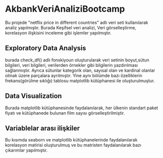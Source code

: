 # AkbankVeriAnaliziBootcamp

Bu projede "netflix price in different countries" adlı veri seti kullanılarak analiz yapılmıştır. Burada Keşifsel veri analizi, Veri görselleştirme, korelasyon ilişkisini inceleme gibi işlemler yapılmıştır.

## Exploratory Data Analysis
burada check_df() adlı fonskiyoun oluşturularak veri setinin boyut,sütun bilgileri, veri bilgileri, verilerden örnekler gibi bilgilerin yazdırılması sağlanmıştır. Ayrıca sütunlar kategorik olan, sayısal olan ve kardinal olanlar olmak üzere parçalara ayrılmıştır. Yine aynı bölümde bazı özelliklerin frekans(görülme sıklığı) tablosu matplotlib kütüphanesi ile oluşturulmuştur.

## Data Visualization
Burada matplotlib kütüphanesinde faydalanılarak, her ülkenin standart paket fiyatı ve kütüphanede bulunan film sayısı görselleştirilmiştir.

## Variablelar arası ilişkiler
Bu kısımda seaborn ve matplotlib kütüphanelerinde faydalanılarak korelasyon matirisi oluşturulmuş ve bu matristen faydalanılarak bazı çıkarımlar yapılmıştır.